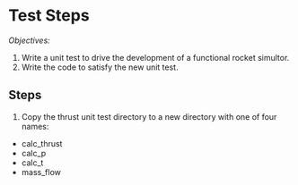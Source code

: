 Test Steps
==========

*Objectives:*
1. Write a unit test to drive the development of a functional rocket simultor.
2. Write the code to satisfy the new unit test.

Steps
-----
1. Copy the thrust unit test directory to a new directory with one of four names:
  - calc_thrust
  - calc_p
  - calc_t
  - mass_flow

